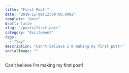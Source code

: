 ```yaml
---
title: "First Post!"
date: "2019-11-09T12:00:00.000Z"
template: "post"
draft: false
slug: "/posts/first-post"
category: "Excitement"
tags:
  - "Yay"
description: "Can't believe I'm making my first post!"
socialImage: ""
---
```


Can't believe I'm making my first post!
